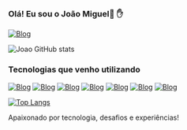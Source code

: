 ### Olá! Eu sou o João Miguel👋 ✋

[![Blog](https://img.shields.io/badge/LinkedIn-0077B5?style=for-the-badge&logo=linkedin&logoColor=white)](https://www.linkedin.com/in/joaomiguelsantos21/)

![Joao GitHub stats](https://github-readme-stats.vercel.app/api?username=jmiguellsantos&show_icons=true&theme=dracula)

### Tecnologias que venho utilizando

[![Blog](https://img.shields.io/badge/JavaScript-F7DF1E?style=for-the-badge&logo=javascript&logoColor=black)](https://www.linkedin.com/in/joaomiguelsantos21/)
[![Blog](https://img.shields.io/badge/TypeScript-007ACC?style=for-the-badge&logo=typescript&logoColor=white)](https://www.linkedin.com/in/joaomiguelsantos21/)
[![Blog](https://img.shields.io/badge/HTML5-E34F26?style=for-the-badge&logo=html5&logoColor=white)](https://www.linkedin.com/in/joaomiguelsantos21/)
[![Blog](https://img.shields.io/badge/React-20232A?style=for-the-badge&logo=react&logoColor=61DAFB)](https://www.linkedin.com/in/joaomiguelsantos21/)
[![Blog](https://img.shields.io/badge/React_Native-20232A?style=for-the-badge&logo=react&logoColor=61DAFB)](https://www.linkedin.com/in/joaomiguelsantos21/)
[![Blog](https://img.shields.io/badge/Sass-CC6699?style=for-the-badge&logo=sass&logoColor=white)](https://www.linkedin.com/in/joaomiguelsantos21/)
[![Blog](https://img.shields.io/badge/CSS3-1572B6?style=for-the-badge&logo=css3&logoColor=white)](https://www.linkedin.com/in/joaomiguelsantos21/)


[![Top Langs](https://github-readme-stats.vercel.app/api/top-langs/?username=jmiguellsantos&layout=compact)](https://github.com/anuraghazra/github-readme-stats)

Apaixonado por tecnologia, desafios e experiências!
